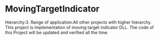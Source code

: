 # MovingTargetIndicator

Hierarchy:3. Range of application:All other projects with higher hierarchy. This project is implementation of moving target indicator DLL. The code of this Project will be updated and verified all the time.